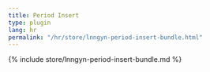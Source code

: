 ```yaml
---
title: Period Insert
type: plugin
lang: hr
permalink: "/hr/store/lnngyn-period-insert-bundle.html"
---
```


{% include store/lnngyn-period-insert-bundle.md %}
